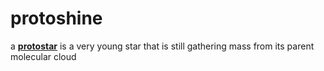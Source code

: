 # protoshine

a **[protostar](https://en.wikipedia.org/wiki/Protostar)** is a very young star that is still gathering mass from its parent molecular cloud